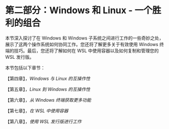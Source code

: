 # 第二部分：Windows 和 Linux - 一个胜利的组合

本节深入探讨了在 Windows 和 Windows 子系统之间进行工作的一些奇妙之处，展示了这两个操作系统如何协同工作。您还将了解更多关于有效使用 Windows 终端的技巧。最后，您还将了解如何在 WSL 中使用容器以及如何复制和管理您的 WSL 发行版。

本节包括以下章节：

【第四章】，*Windows 与 Linux 的互操作性*

【第五章】，*Linux 到 Windows 的互操作性*

【第六章】，*从 Windows 终端获取更多功能*

【第七章】，*在 WSL 中使用容器*

【第八章】，*使用 WSL 发行版进行工作*

